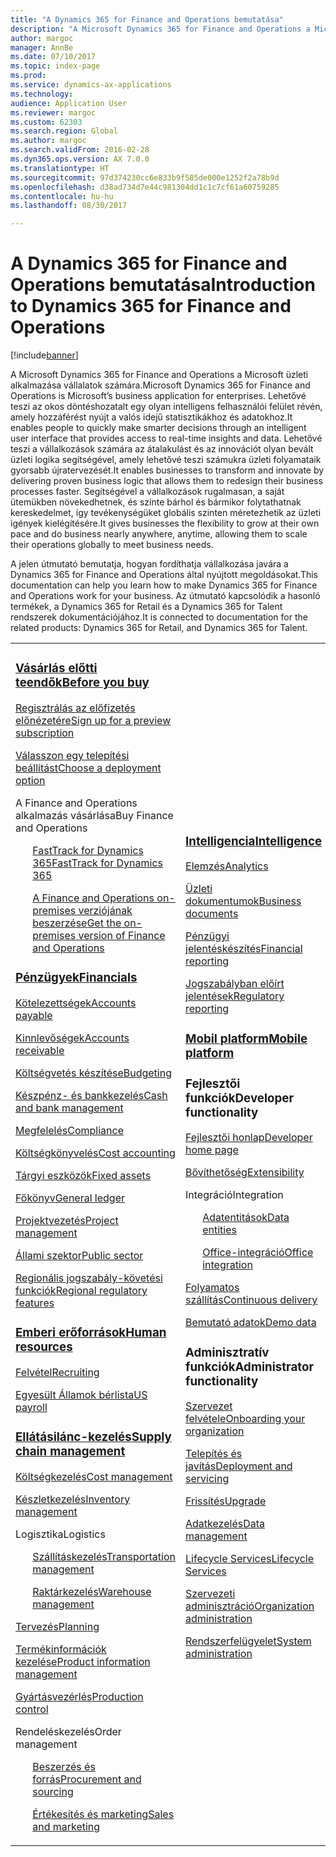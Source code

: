 ```yaml
---
title: "A Dynamics 365 for Finance and Operations bemutatása"
description: "A Microsoft Dynamics 365 for Finance and Operations a Microsoft üzleti alkalmazása vállalatok számára. Ez a lap a terméket és annak használatát mutatja be."
author: margoc
manager: AnnBe
ms.date: 07/10/2017
ms.topic: index-page
ms.prod: 
ms.service: dynamics-ax-applications
ms.technology: 
audience: Application User
ms.reviewer: margoc
ms.custom: 62303
ms.search.region: Global
ms.author: margoc
ms.search.validFrom: 2016-02-28
ms.dyn365.ops.version: AX 7.0.0
ms.translationtype: HT
ms.sourcegitcommit: 97d374230cc6e833b9f585de000e1252f2a78b9d
ms.openlocfilehash: d38ad734d7e44c981304dd1c1c7cf61a60759285
ms.contentlocale: hu-hu
ms.lasthandoff: 08/30/2017

---
```


# <a name="introduction-to-dynamics-365-for-finance-and-operations"></a><span data-ttu-id="26804-104">A Dynamics 365 for Finance and Operations bemutatása</span><span class="sxs-lookup"><span data-stu-id="26804-104">Introduction to Dynamics 365 for Finance and Operations</span></span>
[!include[banner](includes/banner.md)]

<span data-ttu-id="26804-105">A Microsoft Dynamics 365 for Finance and Operations a Microsoft üzleti alkalmazása vállalatok számára.</span><span class="sxs-lookup"><span data-stu-id="26804-105">Microsoft Dynamics 365 for Finance and Operations is Microsoft’s business application for enterprises.</span></span> <span data-ttu-id="26804-106">Lehetővé teszi az okos döntéshozatalt egy olyan intelligens felhasználói felület révén, amely hozzáférést nyújt a valós idejű statisztikákhoz és adatokhoz.</span><span class="sxs-lookup"><span data-stu-id="26804-106">It enables people to quickly make smarter decisions through an intelligent user interface that provides access to real-time insights and data.</span></span> <span data-ttu-id="26804-107">Lehetővé teszi a vállalkozások számára az átalakulást és az innovációt olyan bevált üzleti logika segítségével, amely lehetővé teszi számukra üzleti folyamataik gyorsabb újratervezését.</span><span class="sxs-lookup"><span data-stu-id="26804-107">It enables businesses to transform and innovate by delivering proven business logic that allows them to redesign their business processes faster.</span></span> <span data-ttu-id="26804-108">Segítségével a vállalkozások rugalmasan, a saját ütemükben növekedhetnek, és szinte bárhol és bármikor folytathatnak kereskedelmet, így tevékenységüket globális szinten méretezhetik az üzleti igények kielégítésére.</span><span class="sxs-lookup"><span data-stu-id="26804-108">It gives businesses the flexibility to grow at their own pace and do business nearly anywhere, anytime, allowing them to scale their operations globally to meet business needs.</span></span> 

<span data-ttu-id="26804-109">A jelen útmutató bemutatja, hogyan fordíthatja vállalkozása javára a Dynamics 365 for Finance and Operations által nyújtott megoldásokat.</span><span class="sxs-lookup"><span data-stu-id="26804-109">This documentation can help you learn how to make Dynamics 365 for Finance and Operations work for your business.</span></span> <span data-ttu-id="26804-110">Az útmutató kapcsolódik a hasonló termékek, a Dynamics 365 for Retail és a Dynamics 365 for Talent rendszerek dokumentációjához.</span><span class="sxs-lookup"><span data-stu-id="26804-110">It is connected to documentation for the related products: Dynamics 365 for Retail, and Dynamics 365 for Talent.</span></span> 

<table>
<colgroup>
<col width="33%" />
<col width="33%" />
<col width="33%" />
</colgroup>
<tbody>
<tr class="odd">
<td>
<h3><span data-ttu-id="26804-111"><a href="../fin-and-ops/get-started/before-you-buy">Vásárlás előtti teendők</a></span><span class="sxs-lookup"><span data-stu-id="26804-111"><a href="../fin-and-ops/get-started/before-you-buy">Before you buy</a></span></span></h3>
<p><span data-ttu-id="26804-112"><a href="../dev-itpro/dev-tools/sign-up-preview-subscription">Regisztrálás az előfizetés előnézetére</a></span><span class="sxs-lookup"><span data-stu-id="26804-112"><a href="../dev-itpro/dev-tools/sign-up-preview-subscription">Sign up for a preview subscription</a></span></span></p>
 <p><span data-ttu-id="26804-113"><a href="../dev-itpro/deployment/choose-deployment-type">Válasszon egy telepítési beállítást</a></span><span class="sxs-lookup"><span data-stu-id="26804-113"><a href="../dev-itpro/deployment/choose-deployment-type">Choose a deployment option</a></span></span></p>
<p><span data-ttu-id="26804-114">A Finance and Operations alkalmazás vásárlása</span><span class="sxs-lookup"><span data-stu-id="26804-114">Buy Finance and Operations</span></span></p>
 <ul style="list-style-type:none">
  <p><span data-ttu-id="26804-115"><a href="../fin-and-ops/get-started/fasttrack-dynamics-365-overview">FastTrack for Dynamics 365</a></span><span class="sxs-lookup"><span data-stu-id="26804-115"><a href="../fin-and-ops/get-started/fasttrack-dynamics-365-overview">FastTrack for Dynamics 365</a></span></span></p>
  <p><span data-ttu-id="26804-116"><a href="../dev-itpro/get-started/purchase-on-premises">A Finance and Operations on-premises verziójának beszerzése</a></span><span class="sxs-lookup"><span data-stu-id="26804-116"><a href="../dev-itpro/get-started/purchase-on-premises">Get the on-premises version of Finance and Operations</a></span></span></p></ul>

<h3><span data-ttu-id="26804-117"><a href="../financials/index">Pénzügyek</a></span><span class="sxs-lookup"><span data-stu-id="26804-117"><a href="../financials/index">Financials</a></span></span></h3>
<p><span data-ttu-id="26804-118"><a href="../financials/accounts-payable/accounts-payable">Kötelezettségek</a></span><span class="sxs-lookup"><span data-stu-id="26804-118"><a href="../financials/accounts-payable/accounts-payable">Accounts payable</a></span></span></p>
<p><span data-ttu-id="26804-119"><a href="../financials/accounts-receivable/accounts-receivable">Kinnlevőségek</a></span><span class="sxs-lookup"><span data-stu-id="26804-119"><a href="../financials/accounts-receivable/accounts-receivable">Accounts receivable</a></span></span></p>
<p><span data-ttu-id="26804-120"><a href="../financials/budgeting/budgeting-overview">Költségvetés készítése</a></span><span class="sxs-lookup"><span data-stu-id="26804-120"><a href="../financials/budgeting/budgeting-overview">Budgeting</a></span></span></p>
<p><span data-ttu-id="26804-121"><a href="../financials/cash-bank-management/cash-bank-management">Készpénz- és bankkezelés</a></span><span class="sxs-lookup"><span data-stu-id="26804-121"><a href="../financials/cash-bank-management/cash-bank-management">Cash and bank management</a></span></span></p>
<p><span data-ttu-id="26804-122"><a href="../financials/general-ledger/audit-policy-rules">Megfelelés</a></span><span class="sxs-lookup"><span data-stu-id="26804-122"><a href="../financials/general-ledger/audit-policy-rules">Compliance</a></span></span></p>
<p><span data-ttu-id="26804-123"><a href="../financials/cost-accounting/cost-accounting-home-page">Költségkönyvelés</a></span><span class="sxs-lookup"><span data-stu-id="26804-123"><a href="../financials/cost-accounting/cost-accounting-home-page">Cost accounting</a></span></span></p>
<p><span data-ttu-id="26804-124"><a href="../financials/fixed-assets/fixed-assets">Tárgyi eszközök</a></span><span class="sxs-lookup"><span data-stu-id="26804-124"><a href="../financials/fixed-assets/fixed-assets">Fixed assets</a></span></span></p>
<p><span data-ttu-id="26804-125"><a href="../financials/general-ledger/general-ledger">Főkönyv</a></span><span class="sxs-lookup"><span data-stu-id="26804-125"><a href="../financials/general-ledger/general-ledger">General ledger</a></span></span></p>
<p><span data-ttu-id="26804-126"><a href="../financials/project-management/overview-project-management-accounting">Projektvezetés</a></span><span class="sxs-lookup"><span data-stu-id="26804-126"><a href="../financials/project-management/overview-project-management-accounting">Project management</a></span></span></p>
<p><span data-ttu-id="26804-127"><a href="../financials/public-sector/public-sector-functionality">Állami szektor</a></span><span class="sxs-lookup"><span data-stu-id="26804-127"><a href="../financials/public-sector/public-sector-functionality">Public sector</a></span></span></p>
<p><span data-ttu-id="26804-128"><a href="../dev-itpro/lcs-solutions/country-region">Regionális jogszabály-követési funkciók</a></span><span class="sxs-lookup"><span data-stu-id="26804-128"><a href="../dev-itpro/lcs-solutions/country-region">Regional regulatory features</a></span></span></p>

<H3><span data-ttu-id="26804-129"><a href="hr/hr-landing-page">Emberi erőforrások</a></span><span class="sxs-lookup"><span data-stu-id="26804-129"><a href="hr/hr-landing-page">Human resources</a></span></span></h3>
<p><span data-ttu-id="26804-130"><a href="hr/manage-recruiting-process">Felvétel</a></span><span class="sxs-lookup"><span data-stu-id="26804-130"><a href="hr/manage-recruiting-process">Recruiting</a></span></span></p>
<p><span data-ttu-id="26804-131"><a href="hr/localizations/noam-usa-payroll">Egyesült Államok bérlista</a></span><span class="sxs-lookup"><span data-stu-id="26804-131"><a href="hr/localizations/noam-usa-payroll">US payroll</a></span></span></p>

<h3><span data-ttu-id="26804-132"><a href="../supply-chain/index">Ellátásilánc-kezelés</a></span><span class="sxs-lookup"><span data-stu-id="26804-132"><a href="../supply-chain/index">Supply chain management</a></span></span></h3>
<p><span data-ttu-id="26804-133"><a href="../supply-chain/cost-management/costing-sheets">Költségkezelés</a></span><span class="sxs-lookup"><span data-stu-id="26804-133"><a href="../supply-chain/cost-management/costing-sheets">Cost management</a></span></span></p>
<p><span data-ttu-id="26804-134"><a href="../supply-chain/inventory/inventory-locations">Készletkezelés</a></span><span class="sxs-lookup"><span data-stu-id="26804-134"><a href="../supply-chain/inventory/inventory-locations">Inventory management</a></span></span></p>
<p><span data-ttu-id="26804-135">Logisztika</span><span class="sxs-lookup"><span data-stu-id="26804-135">Logistics</span></span></p>
<ul style="list-style-type:none">
<p><span data-ttu-id="26804-136"><a href="../supply-chain/transportation/transportation-management-overview">Szállításkezelés</a></span><span class="sxs-lookup"><span data-stu-id="26804-136"><a href="../supply-chain/transportation/transportation-management-overview">Transportation management</a></span></span></p>
<p><span data-ttu-id="26804-137"><a href="../supply-chain/warehousing/warehouse-configuration">Raktárkezelés</a></span><span class="sxs-lookup"><span data-stu-id="26804-137"><a href="../supply-chain/warehousing/warehouse-configuration">Warehouse management</a></span></span></p></ul>
<p><span data-ttu-id="26804-138"><a href="../supply-chain/master-planning/master-plans">Tervezés</a></span><span class="sxs-lookup"><span data-stu-id="26804-138"><a href="../supply-chain/master-planning/master-plans">Planning</a></span></span></p>
<p><span data-ttu-id="26804-139"><a href="../supply-chain/pim/product-information">Termékinformációk kezelése</a></span><span class="sxs-lookup"><span data-stu-id="26804-139"><a href="../supply-chain/pim/product-information">Product information management</a></span></span></p>
<p><span data-ttu-id="26804-140"><a href="../supply-chain/production-control/create-production-orders">Gyártásvezérlés</a></span><span class="sxs-lookup"><span data-stu-id="26804-140"><a href="../supply-chain/production-control/create-production-orders">Production control</a></span></span></p>
<p><span data-ttu-id="26804-141">Rendeléskezelés</span><span class="sxs-lookup"><span data-stu-id="26804-141">Order management</span></span></p>
  <ul style="list-style-type:none">
  <p><span data-ttu-id="26804-142"><a href="../supply-chain/procurement/procurement-sourcing-overview">Beszerzés és forrás</a></span><span class="sxs-lookup"><span data-stu-id="26804-142"><a href="../supply-chain/procurement/procurement-sourcing-overview">Procurement and sourcing</a></span></span></p>
  <p><span data-ttu-id="26804-143"><a href="../supply-chain/sales-marketing/overview-sales-marketing">Értékesítés és marketing</a></span><span class="sxs-lookup"><span data-stu-id="26804-143"><a href="../supply-chain/sales-marketing/overview-sales-marketing">Sales and marketing</a></span></span></p></ul>
</td>
<td>
<h3><span data-ttu-id="26804-144"><a href="../dev-itpro/analytics/information-access-reporting">Intelligencia</a></span><span class="sxs-lookup"><span data-stu-id="26804-144"><a href="../dev-itpro/analytics/information-access-reporting">Intelligence</a></span></span></h3>
<p><span data-ttu-id="26804-145"><a href="../dev-itpro/analytics/analytics">Elemzés</a></span><span class="sxs-lookup"><span data-stu-id="26804-145"><a href="../dev-itpro/analytics/analytics">Analytics</a></span></span></p>
 <p><span data-ttu-id="26804-146"><a href="../dev-itpro/analytics/document-reporting-services">Üzleti dokumentumok</a></span><span class="sxs-lookup"><span data-stu-id="26804-146"><a href="../dev-itpro/analytics/document-reporting-services">Business documents</a></span></span></p>
<p><span data-ttu-id="26804-147"><a href="../dev-itpro/analytics/financial-reporting-intro">Pénzügyi jelentéskészítés</a></span><span class="sxs-lookup"><span data-stu-id="26804-147"><a href="../dev-itpro/analytics/financial-reporting-intro">Financial reporting</a></span></span></p>
<p><span data-ttu-id="26804-148"><a href="../dev-itpro/analytics/general-electronic-reporting">Jogszabályban előírt jelentések</a></span><span class="sxs-lookup"><span data-stu-id="26804-148"><a href="../dev-itpro/analytics/general-electronic-reporting">Regulatory reporting</a></span></span></p>

<h3><span data-ttu-id="26804-149"><a href="../dev-itpro/mobile-apps/platform/mobile-platform-home-page">Mobil platform</a></span><span class="sxs-lookup"><span data-stu-id="26804-149"><a href="../dev-itpro/mobile-apps/platform/mobile-platform-home-page">Mobile platform</a></span></span></h3>

<h3><span data-ttu-id="26804-150">Fejlesztői funkciók</span><span class="sxs-lookup"><span data-stu-id="26804-150">Developer functionality</span></span></h3>
<p><span data-ttu-id="26804-151"><a href="../dev-itpro/dev-tools/developer-home-page">Fejlesztői honlap</a></span><span class="sxs-lookup"><span data-stu-id="26804-151"><a href="../dev-itpro/dev-tools/developer-home-page">Developer home page</a></span></span></p>
<p><span data-ttu-id="26804-152"><a href="../dev-itpro/extensibility/extensibility-home-page">Bővíthetőség</a></span><span class="sxs-lookup"><span data-stu-id="26804-152"><a href="../dev-itpro/extensibility/extensibility-home-page">Extensibility</a></span></span></p>
<p><span data-ttu-id="26804-153">Integráció</span><span class="sxs-lookup"><span data-stu-id="26804-153">Integration</span></span></p>
<ul style="list-style-type:none"><p><span data-ttu-id="26804-154"><a href="../dev-itpro/data-entities/data-entities">Adatentitások</a></span><span class="sxs-lookup"><span data-stu-id="26804-154"><a href="../dev-itpro/data-entities/data-entities">Data entities</a></span></span></p>
<p><span data-ttu-id="26804-155"><a href="../dev-itpro/office-integration/office-integration">Office-integráció</a></span><span class="sxs-lookup"><span data-stu-id="26804-155"><a href="../dev-itpro/office-integration/office-integration">Office integration</a></span></span></p></ul></p>
<p><span data-ttu-id="26804-156"><a href="../dev-itpro/dev-tools/continuous-delivery-home-page">Folyamatos szállítás</a></span><span class="sxs-lookup"><span data-stu-id="26804-156"><a href="../dev-itpro/dev-tools/continuous-delivery-home-page">Continuous delivery</a></span></span></p>
<p><span data-ttu-id="26804-157"><a href="../dev-itpro/get-started/demo-data">Bemutató adatok</a></span><span class="sxs-lookup"><span data-stu-id="26804-157"><a href="../dev-itpro/get-started/demo-data">Demo data</a></span></span></p>

<h3><span data-ttu-id="26804-158">Adminisztratív funkciók</span><span class="sxs-lookup"><span data-stu-id="26804-158">Administrator functionality</span></span></h3>
<p><span data-ttu-id="26804-159"><a href="../fin-and-ops/get-started/onboarding-home">Szervezet felvétele</a></span><span class="sxs-lookup"><span data-stu-id="26804-159"><a href="../fin-and-ops/get-started/onboarding-home">Onboarding your organization</a></span></span></p>
<p><span data-ttu-id="26804-160"><a href="../dev-itpro/deployment/deploy-demo-environment">Telepítés és javítás</a></span><span class="sxs-lookup"><span data-stu-id="26804-160"><a href="../dev-itpro/deployment/deploy-demo-environment">Deployment and servicing</a></span></span></p>
<p><span data-ttu-id="26804-161"><a href="../dev-itpro/migration-upgrade/upgrade-home-page">Frissítés</a></span><span class="sxs-lookup"><span data-stu-id="26804-161"><a href="../dev-itpro/migration-upgrade/upgrade-home-page">Upgrade</a></span></span></p>
<p><span data-ttu-id="26804-162"><a href="../dev-itpro/data-entities/data-management-integration-data-entity">Adatkezelés</a></span><span class="sxs-lookup"><span data-stu-id="26804-162"><a href="../dev-itpro/data-entities/data-management-integration-data-entity">Data management</a></span></span></p>
<p><span data-ttu-id="26804-163"><a href="../dev-itpro/lifecycle-services/lcs">Lifecycle Services</a></span><span class="sxs-lookup"><span data-stu-id="26804-163"><a href="../dev-itpro/lifecycle-services/lcs">Lifecycle Services</a></span></span></p>
<p><span data-ttu-id="26804-164"><a href="../fin-and-ops/organization-administration/organization-administration-home-page">Szervezeti adminisztráció</a></span><span class="sxs-lookup"><span data-stu-id="26804-164"><a href="../fin-and-ops/organization-administration/organization-administration-home-page">Organization administration</a></span></span></p>
<p><span data-ttu-id="26804-165"><a href="../dev-itpro/sysadmin/system-administration-home-page">Rendszerfelügyelet</a></span><span class="sxs-lookup"><span data-stu-id="26804-165"><a href="../dev-itpro/sysadmin/system-administration-home-page">System administration</a></span></span></p>
</td>
<td>
<h3><span data-ttu-id="26804-166">Kapcsolódó termékek</span><span class="sxs-lookup"><span data-stu-id="26804-166">Related products</span></span></h3>
<h4><span data-ttu-id="26804-167"><a href="../talent/index">Dynamics 365 for Talent</a></span><span class="sxs-lookup"><span data-stu-id="26804-167"><a href="../talent/index">Dynamics 365 for Talent</a></span></span></h4>
<p><span data-ttu-id="26804-168"><a href="../talent/manage-benefit-program">Juttatások</a></span><span class="sxs-lookup"><span data-stu-id="26804-168"><a href="../talent/manage-benefit-program">Benefits</a></span></span></p>
<p><span data-ttu-id="26804-169"><a href="../talent/performance-management-overview">Alkalmazotti kompetenciák és képzések</a></span><span class="sxs-lookup"><span data-stu-id="26804-169"><a href="../talent/performance-management-overview">Employee development and training</a></span></span></p>
<p><span data-ttu-id="26804-170"><a href="../talent/questionnaires">Kérdőív</a></span><span class="sxs-lookup"><span data-stu-id="26804-170"><a href="../talent/questionnaires">Questionnaire</a></span></span></p>

<h4><span data-ttu-id="26804-171"><a href="../retail/index">Dynamics 365 for Retail</a></span><span class="sxs-lookup"><span data-stu-id="26804-171"><a href="../retail/index">Dynamics 365 for Retail</a></span></span></h4>
<p><span data-ttu-id="26804-172"><a href="../retail/call-center-functionality">Hívásközpont</span><span class="sxs-lookup"><span data-stu-id="26804-172"><a href="../retail/call-center-functionality">Call center</span></span></p>
<p><span data-ttu-id="26804-173"><a href="../retail/define-maintain-retail-channels">Csatorna beállítása és kezelése</span><span class="sxs-lookup"><span data-stu-id="26804-173"><a href="../retail/define-maintain-retail-channels">Channel setup and management</span></span></p>
<p><span data-ttu-id="26804-174"><a href="../retail/retail-peripherals-overview">MPOS és Cloud POS</span><span class="sxs-lookup"><span data-stu-id="26804-174"><a href="../retail/retail-peripherals-overview">MPOS and Cloud POS</span></span></p>
<p><span data-ttu-id="26804-175"><a href="../retail/dev-itpro/dev-retail-home-page">Retail fejlesztő és felügyelet</span><span class="sxs-lookup"><span data-stu-id="26804-175"><a href="../retail/dev-itpro/dev-retail-home-page">Retail developer and administration</span></span></p>

</td>
</tr>

</tbody>
</table>

